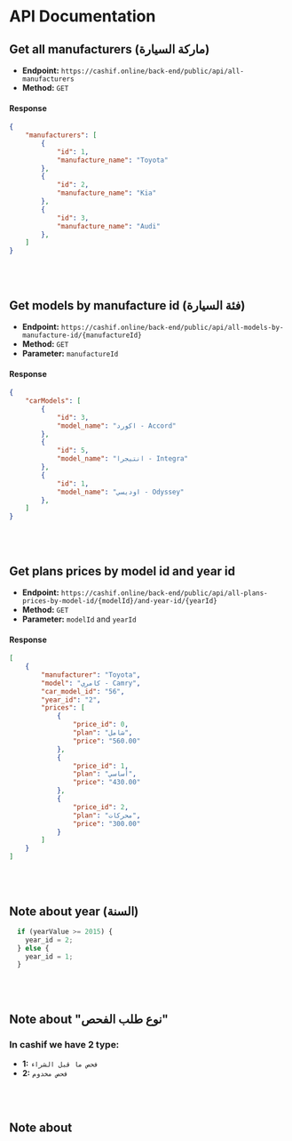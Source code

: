# API Documentation

## Get all manufacturers (ماركة السيارة)

- **Endpoint:** `https://cashif.online/back-end/public/api/all-manufacturers`
- **Method:** `GET`


#### Response

```json
{
    "manufacturers": [
        {
            "id": 1,
            "manufacture_name": "Toyota"
        },
        {
            "id": 2,
            "manufacture_name": "Kia"
        },
        {
            "id": 3,
            "manufacture_name": "Audi"
        },
    ]
}
```

<br><br>

## Get models by manufacture id (فئة السيارة)

- **Endpoint:** `https://cashif.online/back-end/public/api/all-models-by-manufacture-id/{manufactureId}`
- **Method:** `GET`
- **Parameter:** `manufactureId`

#### Response

```json
{
    "carModels": [
        {
            "id": 3,
            "model_name": "اكورد - Accord"
        },
        {
            "id": 5,
            "model_name": "انتيجرا - Integra"
        },
        {
            "id": 1,
            "model_name": "اوديسي - Odyssey"
        },
    ]
}
```

<br><br>

## Get plans prices by model id and year id

- **Endpoint:** `https://cashif.online/back-end/public/api/all-plans-prices-by-model-id/{modelId}/and-year-id/{yearId}`
- **Method:** `GET`
- **Parameter:** `modelId` and `yearId`

#### Response

```json
[
    {
        "manufacturer": "Toyota",
        "model": "كامري - Camry",
        "car_model_id": "56",
        "year_id": "2",
        "prices": [
            {
                "price_id": 0,
                "plan": "شامل",
                "price": "560.00"
            },
            {
                "price_id": 1,
                "plan": "أساسي",
                "price": "430.00"
            },
            {
                "price_id": 2,
                "plan": "محركات",
                "price": "300.00"
            }
        ]
    }
]
```

<br><br>

## Note about year (السنة)

```javascript
  if (yearValue >= 2015) {
    year_id = 2;
  } else {
    year_id = 1;
  }
```

<br><br>

## Note about "نوع طلب الفحص"

### In cashif we have 2 type:

- **1:** `فحص ما قبل الشراء`
- **2:** `فحص مخدوم`

<br><br>

## Note about












